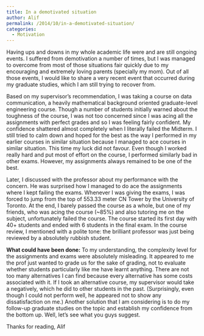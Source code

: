 ```yaml
---
title: In a demotivated situation
author: Alif
permalink: /2014/10/in-a-demotivated-situation/
categories:
  - Motivation
---
```

Having ups and downs in my whole academic life were and are still ongoing events. I suffered from demotivation a number of times, but I was managed to overcome from most of those situations fair quickly due to my encouraging and extremely loving parents (specially my mom). Out of all those events, I would like to share a very recent event that occurred during my graduate studies, which I am still trying to recover from.

Based on my supervisor&#8217;s recommendation, I was taking a course on data communication, a heavily mathematical background oriented graduate-level engineering course. Though a number of students initially warned about the toughness of the course, I was not too concerned since I was acing all the assignments with perfect grades and so I was feeling fairly confident. My confidence shattered almost completely when I literally failed the Midterm. I still tried to calm down and hoped for the best as the way I performed in my earlier courses in similar situation because I managed to ace courses in similar situation. This time my luck did not favour. Even though I worked really hard and put most of effort on the course, I performed similarly bad in other exams. However, my assignments always remained to be one of the best.

Later, I discussed with the professor about my performance with the concern. He was surprised how I managed to do ace the assignments where I kept failing the exams. Whenever I was giving the exams, I was forced to jump from the top of 553.33 meter CN Tower by the University of Toronto. At the end, I barely passed the course as a whole, but one of my friends, who was acing the course (~85%) and also tutoring me on the subject, unfortunately failed the course. The course started its first day with 40+ students and ended with 6 students in the final exam. In the course review, I mentioned with a polite tone: the brilliant professor was just being reviewed by a absolutely rubbish student.

**What could have been done:** To my understanding, the complexity level for the assignments and exams were absolutely misleading. It appeared to me the prof just wanted to grade us for the sake of grading, not to evaluate whether students particularly like me have learnt anything. There are not too many alternatives I can find because every alternative has some costs associated with it. If I took an alternative course, my supervisor would take a negatively, which he did to other students in the past. (Surprisingly, even though I could not perform well, he appeared not to show any dissatisfaction on me.) Another solution that I am considering is to do my follow-up graduate studies on the topic and establish my confidence from the bottom up. Well, let&#8217;s see what you guys suggest.

Thanks for reading, Alif
